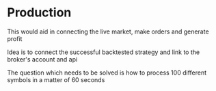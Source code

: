 # Production
This would aid in connecting the live market, make orders and generate profit

Idea is to connect the successful backtested strategy and link to the broker's account and api 

The question which needs to be solved is how to process 100 different symbols in a matter of 60 seconds 